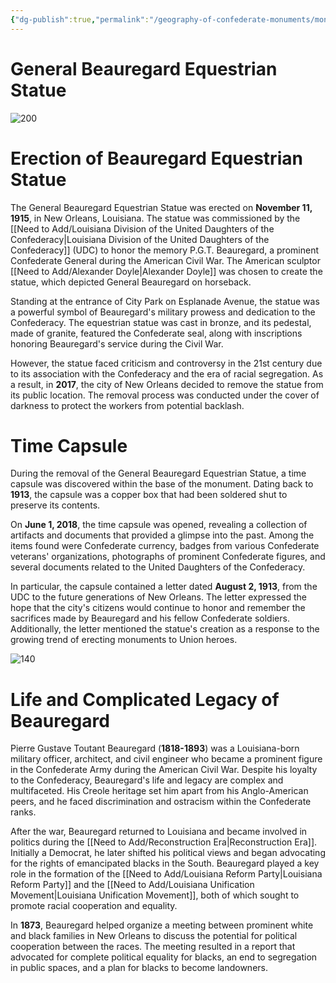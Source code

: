```yaml
---
{"dg-publish":true,"permalink":"/geography-of-confederate-monuments/monuments/general-beauregard-equestrian-statue/"}
---
```


# General Beauregard Equestrian Statue

![200](https://upload.wikimedia.org/wikipedia/commons/1/1a/BeauregardStatueSideOct08.jpg)

# Erection of Beauregard Equestrian Statue

The General Beauregard Equestrian Statue was erected on **November 11, 1915**, in New Orleans, Louisiana. The statue was commissioned by the [[Need to Add/Louisiana Division of the United Daughters of the Confederacy\|Louisiana Division of the United Daughters of the Confederacy]] (UDC) to honor the memory P.G.T. Beauregard, a prominent Confederate General during the American Civil War. The American sculptor [[Need to Add/Alexander Doyle\|Alexander Doyle]] was chosen to create the statue, which depicted General Beauregard on horseback.

Standing at the entrance of City Park on Esplanade Avenue, the statue was a powerful symbol of Beauregard's military prowess and dedication to the Confederacy. The equestrian statue was cast in bronze, and its pedestal, made of granite, featured the Confederate seal, along with inscriptions honoring Beauregard's service during the Civil War.

However, the statue faced criticism and controversy in the 21st century due to its association with the Confederacy and the era of racial segregation. As a result, in **2017**, the city of New Orleans decided to remove the statue from its public location. The removal process was conducted under the cover of darkness to protect the workers from potential backlash.

# Time Capsule

During the removal of the General Beauregard Equestrian Statue, a time capsule was discovered within the base of the monument. Dating back to **1913**, the capsule was a copper box that had been soldered shut to preserve its contents.

On **June 1, 2018**, the time capsule was opened, revealing a collection of artifacts and documents that provided a glimpse into the past. Among the items found were Confederate currency, badges from various Confederate veterans' organizations, photographs of prominent Confederate figures, and several documents related to the United Daughters of the Confederacy.

In particular, the capsule contained a letter dated **August 2, 1913**, from the UDC to the future generations of New Orleans. The letter expressed the hope that the city's citizens would continue to honor and remember the sacrifices made by Beauregard and his fellow Confederate soldiers. Additionally, the letter mentioned the statue's creation as a response to the growing trend of erecting monuments to Union heroes.

![140](https://bloximages.newyork1.vip.townnews.com/nola.com/content/tncms/assets/v3/editorial/e/fe/efe2667b-9bbc-54ef-9db5-b0430ee1aa91/5dd78be48cb22.image.jpg?crop=538%2C404%2C0%2C34&resize=1200%2C900&order=crop%2Cresize)

# Life and Complicated Legacy of Beauregard

Pierre Gustave Toutant Beauregard (**1818-1893**) was a Louisiana-born military officer, architect, and civil engineer who became a prominent figure in the Confederate Army during the American Civil War. Despite his loyalty to the Confederacy, Beauregard's life and legacy are complex and multifaceted. His Creole heritage set him apart from his Anglo-American peers, and he faced discrimination and ostracism within the Confederate ranks.

After the war, Beauregard returned to Louisiana and became involved in politics during the [[Need to Add/Reconstruction Era\|Reconstruction Era]]. Initially a Democrat, he later shifted his political views and began advocating for the rights of emancipated blacks in the South. Beauregard played a key role in the formation of the [[Need to Add/Louisiana Reform Party\|Louisiana Reform Party]] and the [[Need to Add/Louisiana Unification Movement\|Louisiana Unification Movement]], both of which sought to promote racial cooperation and equality.

In **1873**, Beauregard helped organize a meeting between prominent white and black families in New Orleans to discuss the potential for political cooperation between the races. The meeting resulted in a report that advocated for complete political equality for blacks, an end to segregation in public spaces, and a plan for blacks to become landowners.
